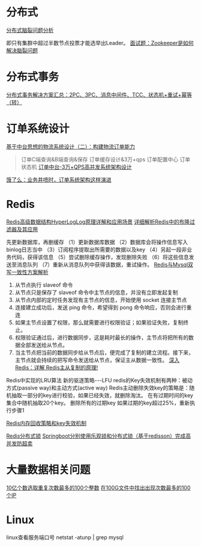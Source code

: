 # 分布式
[分布式脑裂问题分析](https://blog.csdn.net/xinquanv1/article/details/103126372?utm_medium=distribute.pc_relevant.none-task-blog-BlogCommendFromMachineLearnPai2-1.nonecase&depth_1-utm_source=distribute.pc_relevant.none-task-blog-BlogCommendFromMachineLearnPai2-1.nonecase)

即只有集群中超过半数节点投票才能选举出Leader。
[面试题：Zookeeper是如何解决脑裂问题](https://blog.csdn.net/u013374645/article/details/93140148)

# 分布式事务


[分布式事务解决方案汇总：2PC、3PC、消息中间件、TCC、状态机+重试+幂等（转）](https://www.cnblogs.com/myseries/p/10939355.html)

# 订单系统设计

[基于中台思想的物流系统设计（二）：构建物流订单能力](https://zhuanlan.zhihu.com/p/47812118)

> 订单C端查询&B端查询&保存
> 订单缓存设计&3万+qps
> 订单配置中心
> 订单状态机
[订单中台-3万+QPS高并发系统架构设计](https://blog.csdn.net/YaphetS__YJ/article/details/100124543)


[饿了么：业务井喷时，订单系统架构这样演进](https://mp.weixin.qq.com/s?__biz=MjM5MDE0Mjc4MA==&mid=2650993858&idx=1&sn=ce2cc36b737da8c00ba5cfb5cfe9488a&scene=1&srcid=0825qULkRUx9IU5zxzG2VJ9w&from=singlemessage&isappinstalled=0#wechat_redirect)


# Redis
[Redis高级数据结构HyperLogLog原理详解和应用场景](https://blog.csdn.net/William0318/article/details/89362255)
[详细解析Redis中的布隆过滤器及其应用](https://www.cnblogs.com/heihaozi/p/12174478.html)


先更新数据库，再删缓存
（1）更新数据库数据
（2）数据库会将操作信息写入binlog日志当中
（3）订阅程序提取出所需要的数据以及key
（4）另起一段非业务代码，获得该信息
（5）尝试删除缓存操作，发现删除失败
（6）将这些信息发送至消息队列
（7）重新从消息队列中获得该数据，重试操作。
[Redis与Mysql双写一致性方案解析](https://zhuanlan.zhihu.com/p/59167071)


1. 从节点执行 slaveof 命令
2. 从节点只是保存了 slaveof 命令中主节点的信息，并没有立即发起复制
3. 从节点内部的定时任务发现有主节点的信息，开始使用 socket 连接主节点
4. 连接建立成功后，发送 ping 命令，希望得到 pong 命令响应，否则会进行重连
5. 如果主节点设置了权限，那么就需要进行权限验证；如果验证失败，复制终止。
6. 权限验证通过后，进行数据同步，这是耗时最长的操作，主节点将把所有的数据全部发送给从节点。
7. 当主节点把当前的数据同步给从节点后，便完成了复制的建立流程。接下来，主节点就会持续的把写命令发送给从节点，保证主从数据一致性。
[深入Redis：详解 Redis主从复制的原理!](https://zhuanlan.zhihu.com/p/60239657)


Redis中实现的LRU算法
新的驱逐策略---LFU
redis的Key失效机制有两种：被动方式(passive way)和主动方式(active way)
Redis主动删除失效key的策略是：随机抽取一部分的key进行校验，如果已经失效，就删除淘汰。
在有过期时间的key集合中随机抽取20个key。
删除所有的过期key
如果过期的key超过25%，重新执行步骤1

[Redis内存回收策略和key失效机制](https://zhuanlan.zhihu.com/p/149528273)


[Redis分布式锁](https://zhuanlan.zhihu.com/p/130235036)
[Springboot分别使用乐观锁和分布式锁（基于redisson）完成高并发防超卖](https://blog.csdn.net/tianyaleixiaowu/article/details/90036180?utm_medium=distribute.pc_relevant.none-task-blog-BlogCommendFromMachineLearnPai2-8.nonecase&depth_1-utm_source=distribute.pc_relevant.none-task-blog-BlogCommendFromMachineLearnPai2-8.nonecase)
[](https://www.cnblogs.com/hujunzheng/p/11295345.html)

# 大量数据相关问题
[10亿个数选取重复次数最多的100个整数](https://blog.csdn.net/iteye_7408/article/details/82209473)
[在100G文件中找出出现次数最多的100个IP](https://blog.csdn.net/fycy2010/article/details/46945641?utm_medium=distribute.pc_relevant.none-task-blog-BlogCommendFromMachineLearnPai2-2.nonecase&depth_1-utm_source=distribute.pc_relevant.none-task-blog-BlogCommendFromMachineLearnPai2-2.nonecase)


# Linux
linux查看服务端口号
netstat -atunp | grep mysql